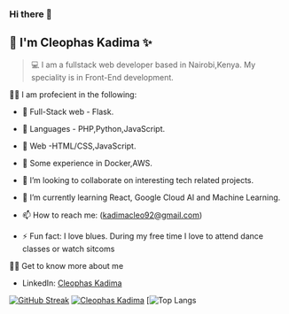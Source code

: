 ### Hi there 👋
## 👨 I'm Cleophas Kadima ✨

> 💻 I am a fullstack web developer based in Nairobi,Kenya. My speciality is in Front-End development.

👨‍🔬 I am profecient in the following:
- 📌 Full-Stack web - Flask.
- 📌 Languages - PHP,Python,JavaScript.
- 📌 Web -HTML/CSS,JavaScript.
- 📌 Some experience in Docker,AWS.


-   👯 I’m looking to collaborate on interesting tech related projects.
-   🌱 I’m currently learning React, Google Cloud AI and Machine Learning.
-   📫 How to reach me: (kadimacleo92@gmail.com)
-   ⚡ Fun fact: I love blues. During my free time I love to attend dance classes or watch sitcoms

👨‍🏫 Get to know more about me
- LinkedIn: [Cleophas Kadima](https://www.linkedin.com/in/cleophas-kadima/)


[![GitHub Streak](https://github-readme-streak-stats.herokuapp.com?user=cleo-cyber&theme=gotham)](https://git.io/streak-stats) [![Cleophas Kadima](https://github-readme-stats.vercel.app/api?username=cleo-cyber&theme=react)](https://github.com//github-readme-stats) [![Top Langs](https://github-readme-stats.vercel.app/api/top-langs/?username=cleo-cyber&langs_count=5)




